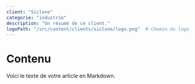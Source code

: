 ```yaml
---
client: "Siclone"
categorie: "industrie"
description: "Un résumé de ce client."
logoPath: "/src/content/clients/siclone/logo.png"  # Chemin du logo
---
```


# Contenu 

Voici le texte de votre article en Markdown.
